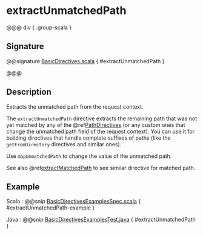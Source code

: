 # extractUnmatchedPath

@@@ div { .group-scala }

## Signature

@@signature [BasicDirectives.scala](/akka-http/src/main/scala/akka/http/scaladsl/server/directives/BasicDirectives.scala) { #extractUnmatchedPath }

@@@

## Description

Extracts the unmatched path from the request context.

The `extractUnmatchedPath` directive extracts the remaining path that was not yet matched by any of the @ref[PathDirectives](../path-directives/index.md)
(or any custom ones that change the unmatched path field of the request context). You can use it for building directives
that handle complete suffixes of paths (like the `getFromDirectory` directives and similar ones).

Use `mapUnmatchedPath` to change the value of the unmatched path.

See also @ref[extractMatchedPath](extractMatchedPath.md) to see similar directive for matched path.

## Example

Scala
:  @@snip [BasicDirectivesExamplesSpec.scala](/docs/src/test/scala/docs/http/scaladsl/server/directives/BasicDirectivesExamplesSpec.scala) { #extractUnmatchedPath-example }

Java
:  @@snip [BasicDirectivesExamplesTest.java](/docs/src/test/java/docs/http/javadsl/server/directives/BasicDirectivesExamplesTest.java) { #extractUnmatchedPath }
